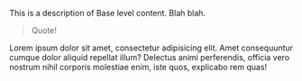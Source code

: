 This is a description of Base level content. Blah blah.

> Quote!

Lorem ipsum dolor sit amet, consectetur adipisicing elit. Amet consequuntur cumque dolor aliquid repellat illum? Delectus animi perferendis, officia vero nostrum nihil corporis molestiae enim, iste quos, explicabo rem quas!